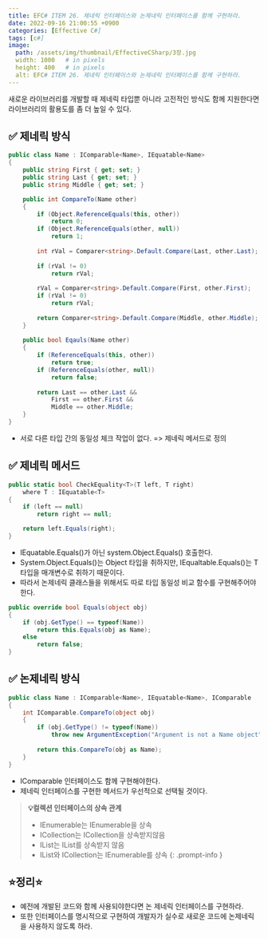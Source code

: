 ```yaml
---
title: EFC# ITEM 26. 제네릭 인터페이스와 논제네릭 인터페이스를 함께 구현하라.
date: 2022-09-16 21:00:55 +0900
categories: [Effective C#]
tags: [c#]
image:
  path: /assets/img/thumbnail/EffectiveCSharp/3장.jpg
  width: 1000   # in pixels
  height: 400   # in pixels
  alt: EFC# ITEM 26. 제네릭 인터페이스와 논제네릭 인터페이스를 함께 구현하라.
---
```


새로운 라이브러리를 개발할 때 제네릭 타입뿐 아니라 고전적인 방식도 함께 지원한다면 라이브러리의 활용도를 좀 더 높일 수 있다.

## ✅ 제네릭 방식
```csharp
public class Name : IComparable<Name>, IEquatable<Name>
{
    public string First { get; set; }
    public string Last { get; set; }
    public string Middle { get; set; }

    public int CompareTo(Name other)
    {
    	if (Object.ReferenceEquals(this, other))
        	return 0;
        if (Object.ReferenceEquals(other, null))
        	return 1;
        
        int rVal = Comparer<string>.Default.Compare(Last, other.Last);
        
        if (rVal != 0)
        	return rVal;
        
        rVal = Comparer<string>.Default.Compare(First, other.First);
        if (rVal != 0)
        	return rVal;
        
        return Comparer<string>.Default.Compare(Middle, other.Middle);
    }
    
    public bool Eqauls(Name other)
    {
    	if (ReferenceEquals(this, other))
       		return true;
        if (ReferenceEquals(other, null))
        	return false;
            
        return Last == other.Last &&
        	First == other.First &&
            Middle == other.Middle;
    }
}
```
- 서로 다른 타입 간의 동일성 체크 작업이 없다. => 제네릭 메서드로 정의

## ✅ 제네릭 메서드
```csharp
public static bool CheckEquality<T>(T left, T right)
	where T : IEquatable<T>
{
    if (left == null)
        return right == null;

    return left.Equals(right);
}
```
- IEquatable<Name>.Equals()가 아닌 system.Object.Equals() 호출한다.
- System.Object.Equals()는 Object 타입을 취하지만, IEqualtable<T>.Equals()는 T 타입을 매개변수로 취하기 때문이다.
- 따라서 논제네릭 클래스들을 위해서도 따로 타입 동일성 비교 함수를 구현해주어야 한다.
```csharp
public override bool Equals(object obj)
{
    if (obj.GetType() == typeof(Name))
    	return this.Equals(obj as Name);
    else
    	return false;
}
```

## ✅ 논제네릭 방식
```csharp
public class Name : IComparable<Name>, IEquatable<Name>, IComparable
{
    int IComparable.CompareTo(object obj)
    {
    	if (obj.GetType() != typeof(Name))
        	throw new ArgumentException("Argument is not a Name object");
        
        return this.CompareTo(obj as Name);
    }
}
```
- IComparable 인터페이스도 함께 구현해야한다.
- 제네릭 인터페이스를 구현한 메서드가 우선적으로 선택될 것이다.

> **💡컬렉션 인터페이스의 상속 관계**
>
> - IEnumerable<T>는 IEnumerable을 상속
> - ICollection<T>는 ICollection을 상속받지않음
> - IList<T>는 IList를 상속받지 않음
> - IList<T>와 ICollection<T>는 IEnumerable<T>를 상속
{: .prompt-info }

## ⭐정리⭐
- 예전에 개발된 코드와 함께 사용되야한다면 논 제네릭 인터페이스를 구현하라.
- 또한 인터페이스를 명시적으로 구현하여 개발자가 실수로 새로운 코드에 논제네릭을 사용하지 않도록 하라.

